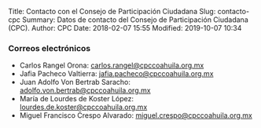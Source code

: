 Title: Contacto con el Consejo de Participación Ciudadana
Slug: contacto-cpc
Summary: Datos de contacto del Consejo de Participación Ciudadana (CPC).
Author: CPC
Date: 2018-02-07 15:55
Modified: 2019-10-07 10:34


### Correos electrónicos

* Carlos Rangel Orona: <carlos.rangel@cpccoahuila.org.mx>
* Jafia Pacheco Valtierra: <jafia.pacheco@cpccoahuila.org.mx>
* Juan Adolfo Von Bertrab Saracho: <adolfo.von.bertrab@cpccoahuila.org.mx>
* María de Lourdes de Koster López: <lourdes.de.koster@cpccoahuila.org.mx>
* Miguel Francisco Crespo Alvarado: <miguel.crespo@cpccoahuila.org.mx>
